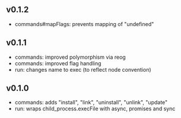 
v0.1.2
----------
* commands#mapFlags: prevents mapping of "undefined"


v0.1.1
----------
* commands: improved polymorphism via reog
* commands: improved flag handling
* run: changes name to exec (to reflect node convention)


v0.1.0
----------
* commands: adds "install", "link", "uninstall", "unlink", "update"
* run: wraps child_process.execFile with async, promises and sync